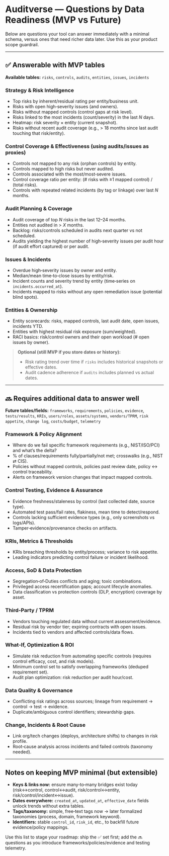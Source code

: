 # Auditverse — Questions by Data Readiness (MVP vs Future)

Below are questions your tool can answer immediately with a minimal schema, versus ones that need richer data later. Use this as your product scope guardrail.

---

## ✅ Answerable with MVP tables
**Available tables:** `risks`, `controls`, `audits`, `entities`, `issues`, `incidents`

### Strategy & Risk Intelligence
- Top risks by inherent/residual rating per entity/business unit.
- Risks with open high‑severity issues (and owners).
- Risks without mapped controls (control gaps at risk level).
- Risks linked to the most incidents (count/severity) in the last *N* days.
- Heatmap: risk severity × entity (current snapshot).
- Risks without recent audit coverage (e.g., > 18 months since last audit touching that risk/entity).

### Control Coverage & Effectiveness (using audits/issues as proxies)
- Controls not mapped to any risk (orphan controls) by entity.
- Controls mapped to high risks but never audited.
- Controls associated with the most/most‑severe issues.
- Control coverage ratio per entity: (# risks with ≥1 mapped control) / (total risks).
- Controls with repeated related incidents (by tag or linkage) over last *N* months.

### Audit Planning & Coverage
- Audit coverage of top *N* risks in the last 12–24 months.
- Entities not audited in > *X* months.
- Backlog: risks/controls scheduled in audits next quarter vs not scheduled.
- Audits yielding the highest number of high‑severity issues per audit hour (if audit effort captured) or per audit.

### Issues & Incidents
- Overdue high‑severity issues by owner and entity.
- Median/mean time‑to‑close issues by entity/risk.
- Incident counts and severity trend by entity (time‑series on `incidents.occurred_at`).
- Incidents mapped to risks without any open remediation issue (potential blind spots).

### Entities & Ownership
- Entity scorecards: risks, mapped controls, last audit date, open issues, incidents YTD.
- Entities with highest residual risk exposure (sum/weighted).
- RACI basics: risk/control owners and their open workload (# open issues by owner).

> **Optional (still MVP if you store dates or history):**
> - Risk rating trend over time if `risks` includes historical snapshots or effective dates.
> - Audit cadence adherence if `audits` includes planned vs actual dates.

---

## 🔜 Requires additional data to answer well
**Future tables/fields:** `frameworks`, `requirements`, `policies`, `evidence`, `tests/results`, `KRIs`, `users/roles`, `assets/systems`, `vendors/TPRM`, `risk appetite`, `change log`, `costs/budget`, `telemetry`

### Framework & Policy Alignment
- Where do we fail specific framework requirements (e.g., NIST/ISO/PCI) and what’s the delta?
- % of clauses/requirements fully/partially/not met; crosswalks (e.g., NIST ⇄ CIS).
- Policies without mapped controls, policies past review date, policy ↔ control traceability.
- Alerts on framework version changes that impact mapped controls.

### Control Testing, Evidence & Assurance
- Evidence freshness/staleness by control (last collected date, source type).
- Automated test pass/fail rates, flakiness, mean time to detect/respond.
- Controls lacking sufficient evidence types (e.g., only screenshots vs logs/APIs).
- Tamper‑evidence/provenance checks on artifacts.

### KRIs, Metrics & Thresholds
- KRIs breaching thresholds by entity/process; variance to risk appetite.
- Leading indicators predicting control failure or incident likelihood.

### Access, SoD & Data Protection
- Segregation‑of‑Duties conflicts and aging; toxic combinations.
- Privileged access recertification gaps; account lifecycle anomalies.
- Data classification vs protection controls (DLP, encryption) coverage by asset.

### Third‑Party / TPRM
- Vendors touching regulated data without current assessment/evidence.
- Residual risk by vendor tier; expiring contracts with open issues.
- Incidents tied to vendors and affected controls/data flows.

### What‑If, Optimization & ROI
- Simulate risk reduction from automating specific controls (requires control efficacy, cost, and risk models).
- Minimum control set to satisfy overlapping frameworks (deduped requirement set).
- Audit plan optimization: risk reduction per audit hour/cost.

### Data Quality & Governance
- Conflicting risk ratings across sources; lineage from requirement → control → test → evidence.
- Duplicate/ambiguous control identifiers; stewardship gaps.

### Change, Incidents & Root Cause
- Link org/tech changes (deploys, architecture shifts) to changes in risk profile.
- Root‑cause analysis across incidents and failed controls (taxonomy needed).

---

## Notes on keeping MVP minimal (but extensible)
- **Keys & links now:** ensure many‑to‑many bridges exist today (risk↔control, control↔audit, risk/control↔entity, risk/control/incident↔issue).
- **Dates everywhere:** `created_at`, `updated_at`, `effective_date` fields unlock trends without extra tables.
- **Tags/taxonomy:** simple, free‑text tags now → later formalized taxonomies (process, domain, framework keyword).
- **Identifiers:** stable `control_id`, `risk_id`, etc., to backfill future evidence/policy mappings.

Use this list to stage your roadmap: ship the ✅ set first; add the 🔜 questions as you introduce frameworks/policies/evidence and testing telemetry.

